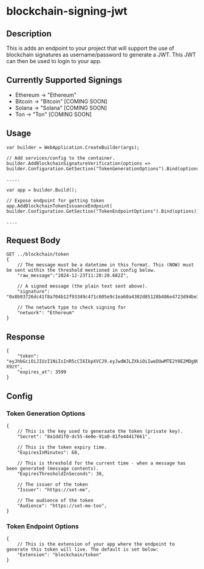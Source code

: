 # blockchain-signing-jwt

## Description

This is adds an endpoint to your project that will support the use of blockchain signatures as username/password to generate a JWT. This JWT can then be used to login to your app.

## Currently Supported Signings

- Ethereum -> "Ethereum"
- Bitcoin -> "Bitcoin" [COMING SOON]
- Solana -> "Solana" [COMING SOON]
- Ton -> "Ton" [COMING SOON]
  
## Usage

```
var builder = WebApplication.CreateBuilder(args);

// Add services/config to the container.
builder.AddBlockchainSignatureVerification(options => builder.Configuration.GetSection("TokenGenerationOptions").Bind(options));

.....
```

```
var app = builder.Build();

// Expose endpoint for getting token
app.AddBlockchainTokenIssuanceEndpoint( builder.Configuration.GetSection("TokenEndpointOptions").Bind(options));

....
```

## Request Body

```
GET ../blockchain/token
{
    // The message must be a datetime in this format. This (NOW) must be sent within the threshold mentioned in config below. 
    "raw_message":"2024-12-23T11:20:20.682Z",

    // A signed message (the plain text sent above). 
    "signature": "0x8b93726dc41f8a704b12f93349c471c605e9c1ea60a4302d85128b486e4723d94be330bc6b0238cf246e6ebfe7e95c532bf4b461ad424900b110f87f952a89c81c",

    // The network type to check signing for
    "network": "Ethereum"
}
```

## Response

```
{
    "token": "eyJhbGciOiJIUzI1NiIsInR5cCI6IkpXVCJ9.eyJwdWJLZXkiOiIweDUwMTE2Y0E2MDg0OUNCZmMxRDMwYjUwZEVkOGIyZGJCMThEMjFBRkEiLCJuYmYiOjE3MzQ5NTI4MzcsImV4cCI6MTczNDk1NjQzNywiaWF0IjoxNzM0OTUyODM3LCJpc3MiOiJodHRwczovL3NldC1tZSIsImF1ZCI6Imh0dHBzOi8vc2V0LW1lLXRvbyJ9.RNiEdAtaZYRzOUkifLc8nCAUZEGJskwrQLVwFx-X9zY",
    "expires_at": 3599
}
```

## Config

### Token Generation Options
```
{
    // This is the key used to generaate the token (private key).
    "Secret": "8a1dd1f0-dc55-4e0e-91a0-81fe44417661",

    // This is the token expiry time. 
    "ExpiresInMinutes": 60,

    // This is threshold for the current time - when a message has been generated (message contents).
    "ExpiresThresholdInSeconds": 30,

    // The issuer of the token
    "Issuer": "https://set-me",

    // The audience of the token
    "Audience": "https://set-me-too",
}
```

### Token Endpoint Options
```
{
    // This is the extension of your app where the endpoint to generate this token will live. The default is set below:
    "Extension": "blockchain/token"
}
```
